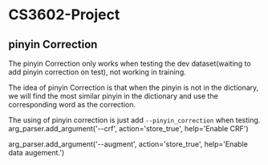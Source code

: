 # CS3602-Project

## pinyin Correction
The pinyin Correction only works when testing the dev dataset(waiting to add pinyin correction on test), not working in training.

The idea of pinyin Correction is that when the pinyin is not in the dictionary, we will find the most similar pinyin in the dictionary and use the corresponding word as the correction.

The using of pinyin correction is just add `--pinyin_correction` when testing.
  arg_parser.add_argument('--crf', action='store_true', help='Enable CRF')

  arg_parser.add_argument('--augment', action='store_true', help='Enable data augement.')

